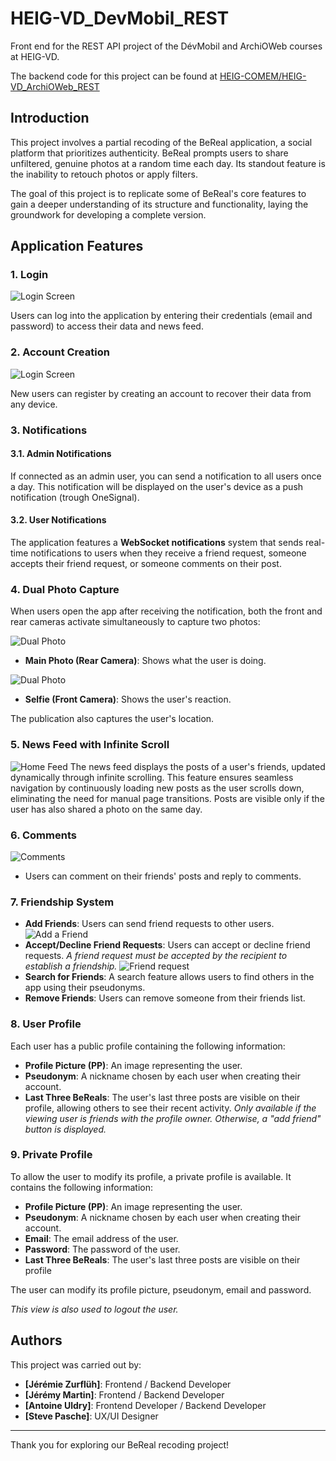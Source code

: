 # HEIG-VD_DevMobil_REST

Front end for the REST API project of the DévMobil and ArchiOWeb courses at HEIG-VD.

The backend code for this project can be found at [HEIG-COMEM/HEIG-VD_ArchiOWeb_REST](https://github.com/HEIG-COMEM/HEIG-VD_ArchiOWeb_REST)

## Introduction

This project involves a partial recoding of the BeReal application, a social platform that prioritizes authenticity. BeReal prompts users to share unfiltered, genuine photos at a random time each day. Its standout feature is the inability to retouch photos or apply filters.

The goal of this project is to replicate some of BeReal's core features to gain a deeper understanding of its structure and functionality, laying the groundwork for developing a complete version.

## Application Features

### 1. Login

![Login Screen](docs/Login.png)

Users can log into the application by entering their credentials (email and password) to access their data and news feed.

### 2. Account Creation

![Login Screen](docs/Registration.png)

New users can register by creating an account to recover their data from any device.

### 3. Notifications

#### 3.1. Admin Notifications

If connected as an admin user, you can send a notification to all users once a day.
This notification will be displayed on the user's device as a push notification (trough OneSignal).

#### 3.2. User Notifications

The application features a **WebSocket notifications** system that sends real-time notifications to users when they receive a friend request, someone accepts their friend request, or someone comments on their post.

### 4. Dual Photo Capture

When users open the app after receiving the notification, both the front and rear cameras activate simultaneously to capture two photos:

![Dual Photo](docs/DualPhoto.png)

- **Main Photo (Rear Camera)**: Shows what the user is doing.

![Dual Photo](docs/BothDualPhoto.png)

- **Selfie (Front Camera)**: Shows the user's reaction.

The publication also captures the user's location.

### 5. News Feed with Infinite Scroll

![Home Feed](docs/Home.png)
The news feed displays the posts of a user's friends, updated dynamically through infinite scrolling. This feature ensures seamless navigation by continuously loading new posts as the user scrolls down, eliminating the need for manual page transitions.
Posts are visible only if the user has also shared a photo on the same day.

### 6. Comments

![Comments](docs/Comments.png)

- Users can comment on their friends' posts and reply to comments.

### 7. Friendship System

- **Add Friends**: Users can send friend requests to other users.
  ![Add a Friend](docs/Friend.png)
- **Accept/Decline Friend Requests**: Users can accept or decline friend requests. _A friend request must be accepted by the recipient to establish a friendship._
  ![Friend request](docs/FriendRequest.png)
- **Search for Friends**: A search feature allows users to find others in the app using their pseudonyms.
- **Remove Friends**: Users can remove someone from their friends list.

### 8. User Profile

Each user has a public profile containing the following information:

- **Profile Picture (PP)**: An image representing the user.
- **Pseudonym**: A nickname chosen by each user when creating their account.
- **Last Three BeReals**: The user's last three posts are visible on their profile, allowing others to see their recent activity. _Only available if the viewing user is friends with the profile owner. Otherwise, a "add friend" button is displayed._

### 9. Private Profile

To allow the user to modify its profile, a private profile is available. It contains the following information:

- **Profile Picture (PP)**: An image representing the user.
- **Pseudonym**: A nickname chosen by each user when creating their account.
- **Email**: The email address of the user.
- **Password**: The password of the user.
- **Last Three BeReals**: The user's last three posts are visible on their profile

The user can modify its profile picture, pseudonym, email and password.

_This view is also used to logout the user._

## Authors

This project was carried out by:

- **[Jérémie Zurflüh]**: Frontend / Backend Developer
- **[Jérémy Martin]**: Frontend / Backend Developer
- **[Antoine Uldry]**: Frontend Developer / Backend Developer
- **[Steve Pasche]**: UX/UI Designer

---

Thank you for exploring our BeReal recoding project!
